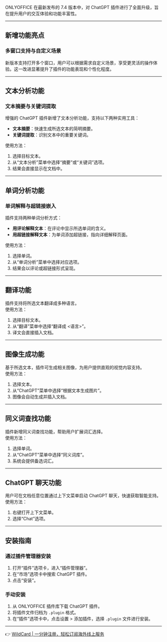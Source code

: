 ONLYOFFICE 在最新发布的 7.4 版本中，对 ChatGPT 插件进行了全面升级，旨在提升用户的交互体验和功能丰富性。

---

## 新增功能亮点

### 多窗口支持与自定义场景
新版本支持打开多个窗口，用户可以根据需求自定义场景，享受更灵活的操作体验。这一改进显著提升了插件的功能表现和个性化程度。

---

## 文本分析功能

### 文本摘要与关键词提取
增强的 ChatGPT 插件新增了文本分析功能，支持以下两种实用工具：

- **文本摘要**：快速生成所选文本的简明摘要。
- **关键词提取**：识别文本中的重要关键词。

使用方法：
1. 选择目标文本。
2. 从“文本分析”菜单中选择“摘要”或“关键词”选项。
3. 结果会直接显示在文档中。

---

## 单词分析功能

### 单词解释与超链接嵌入
插件支持两种单词分析方式：
- **用评论解释文本**：在评论中显示所选单词的含义。
- **用超链接解释文本**：为单词添加超链接，指向详细解释页面。

使用方法：
1. 选择单词。
2. 从“单词分析”菜单中选择对应选项。
3. 结果会以评论或超链接形式呈现。

---

## 翻译功能

插件支持将所选文本翻译成多种语言。  
使用方法：
1. 选择目标文本。
2. 从“翻译”菜单中选择“翻译成 <语言>”。
3. 译文会直接插入文档。

---

## 图像生成功能

基于所选文本，插件可生成相关图像，为用户提供直观的视觉内容支持。  
使用方法：
1. 选择文本。
2. 从“ChatGPT”菜单中选择“根据文本生成图片”。
3. 图像会自动生成并插入文档。

---

## 同义词查找功能

插件新增同义词查找功能，帮助用户扩展词汇选择。  
使用方法：
1. 选择单词。
2. 从“ChatGPT”菜单中选择“同义词库”。
3. 系统会提供备选词汇。

---

## ChatGPT 聊天功能

用户可在文档任意位置通过上下文菜单启动 ChatGPT 聊天，快速获取智能支持。  
使用方法：
1. 右键打开上下文菜单。
2. 选择“Chat”选项。

---

## 安装指南

### 通过插件管理器安装
1. 打开“插件”选项卡，进入“插件管理器”。
2. 在“市场”选项卡中搜索 ChatGPT 插件。
3. 点击“安装”。

### 手动安装
1. 从 ONLYOFFICE 插件库下载 ChatGPT 插件。
2. 将插件文件归档为 `.plugin` 格式。
3. 在“插件”选项卡中，点击设置 > 添加插件，选择 `.plugin` 文件进行安装。

---

👉 [WildCard | 一分钟注册，轻松订阅海外线上服务](https://bit.ly/bewildcard)